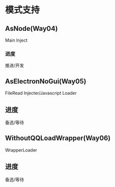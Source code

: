 # 模式支持
## AsNode(Way04)
Main Inject
### 进度
推进/开发

## AsElectronNoGui(Way05)
FileRead Injecter/Javascript Loader
## 进度
备选/等待

## WithoutQQLoadWrapper(Way06) 
WrapperLoader
## 进度
备选/等待